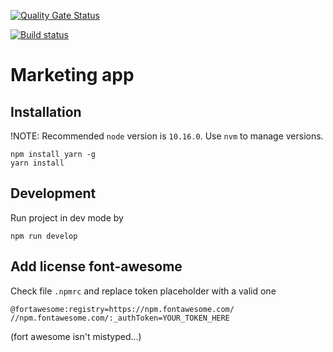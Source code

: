 [![Quality Gate Status](https://sonarcloud.io/api/project_badges/measure?project=PlatformOfTrust_Git_Marketing_App&metric=alert_status)](https://sonarcloud.io/dashboard?id=PlatformOfTrust_Git_Marketing_App)

[![Build status](https://dev.azure.com/DLIOy/Platform%20of%20Trust/_apis/build/status/Builds/Build%20Marketing%20App%20(Github)?branchName=master)](https://dev.azure.com/DLIOy/Platform%20of%20Trust/_build/latest?definitionId=65)

# Marketing app 

## Installation

!NOTE: Recommended `node` version is `10.16.0`. Use `nvm` to manage versions. 

```
npm install yarn -g
yarn install
```

## Development

Run project in dev mode by

```
npm run develop
```

## Add license font-awesome

Check file `.npmrc` and replace token placeholder with a valid one

```
@fortawesome:registry=https://npm.fontawesome.com/
//npm.fontawesome.com/:_authToken=YOUR_TOKEN_HERE
```

(fort awesome isn't mistyped...)
